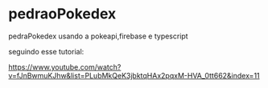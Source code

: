 # pedraoPokedex
pedraPokedex usando a pokeapi,firebase e typescript



seguindo esse tutorial:

https://www.youtube.com/watch?v=fJnBwmuKJhw&list=PLubMkQeK3jbktqHAx2pqxM-HVA_0tt662&index=11